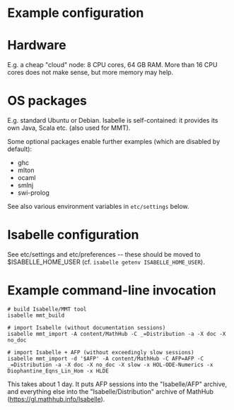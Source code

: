 Example configuration
=====================

Hardware
========

E.g. a cheap "cloud" node: 8 CPU cores, 64 GB RAM. More than 16 CPU cores
does not make sense, but more memory may help.


OS packages
===========

E.g. standard Ubuntu or Debian. Isabelle is self-contained: it provides its
own Java, Scala etc. (also used for MMT).

Some optional packages enable further examples (which are disabled by
default):

  * ghc
  * mlton
  * ocaml
  * smlnj
  * swi-prolog

See also various environment variables in `etc/settings` below.


Isabelle configuration
======================

See etc/settings and etc/preferences -- these should be moved to
$ISABELLE_HOME_USER (cf. `isabelle getenv ISABELLE_HOME_USER`).


Example command-line invocation
===============================

    # build Isabelle/MMT tool
    isabelle mmt_build

    # import Isabelle (without documentation sessions)
    isabelle mmt_import -A content/MathHub -C _=Distribution -a -X doc -X no_doc

    # import Isabelle + AFP (without exceedingly slow sessions)
    isabelle mmt_import -d '$AFP' -A content/MathHub -C AFP=AFP -C _=Distribution -a -X doc -X no_doc -X slow -x HOL-ODE-Numerics -x Diophantine_Eqns_Lin_Hom -x HLDE

This takes about 1 day. It puts AFP sessions into the "Isabelle/AFP"
archive, and everything else into the "Isabelle/Distribution" archive of
MathHub (https://gl.mathhub.info/Isabelle).
